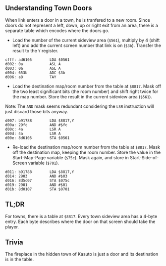 ## Understanding Town Doors

When link enters a door in a town, he is tranfered to a new room.
Since doors do not represent a left, down, up or right exit from an area,
there is a separate table which encodes where the doors go.

* Load the number of the current sideview area (`$561`), multiply by
4 (shift left) and add the current screen number that link is on (`$3b`).
Transfer the result to the `Y` register.

```
cfff: ad6105        LDA $0561
d002: 0a            ASL A
d003: 0a            ASL A
d004: 653b          ADC $3b
d006: a8            TAY
```

* Load the destination map/room number from the table at `$8817`.  Mask off the
two least significant bits (the room number) and shift right twice for
the map number.  Store the result in the current sideview area (`$561`).

Note: The `AND` mask seems redundant considering the `LSR` instruction will
just discard those bits anyway.

```
d007: b91788        LDA $8817,Y
d00a: 29fc          AND #$fc
d00c: 4a            LSR A
d00d: 4a            LSR A
d00e: 8d6105        STA $0561
```

* Re-load the destination map/room number from the table at `$8817`.
Mask off the destination map, keeping the room number.  Store the value
in the Start-Map-Page variable (`$75c`).  Mask again, and store in
Start-Side-of-Screen variable (`$701`).

```
d011: b91788        LDA $8817,Y
d014: 2903          AND #$03
d016: 8d5c07        STA $075c
d019: 2901          AND #$01
d01b: 8d0107        STA $0701

```

## TL;DR

For towns, there is a table at `$8817`.  Every town sideview area has a 4-byte
entry.  Each byte describes where the door on that screen should take
the player.

## Trivia

The fireplace in the hidden town of Kasuto is just a door and its destination
is in the table.
